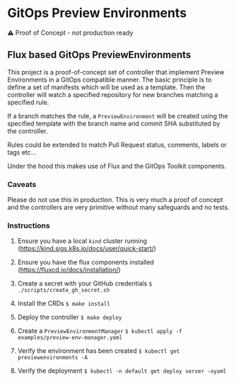 # GitOps Preview Environments

⚠️ Proof of Concept - not production ready

## Flux based GitOps PreviewEnvironments

This project is a proof-of-concept set of controller that implement Preview Environments
in a GitOps compatible manner. The basic principle is to define a set of manifests
which will be used as a template. Then the controller will watch a specified repository for
new branches matching a specified rule.

If a branch matches the rule, a `PreviewEnvironment` will be created using the specified template
with the branch name and commit SHA substituted by the controller.

Rules could be extended to match Pull Request status, comments, labels or tags etc...

Under the hood this makes use of Flux and the GitOps Toolkit components.

### Caveats
Please do not use this in production. This is very much a proof of concept and the
controllers are very primitive without many safeguards and no tests.

### Instructions

1. Ensure you have a local `kind` cluster running (https://kind.sigs.k8s.io/docs/user/quick-start/)

2. Ensure you have the flux components installed (https://fluxcd.io/docs/installation/)

3. Create a secret with your GitHub credentials `$ ./scripts/create_gh_secret.sh`

4. Install the CRDs `$ make install`

5. Deploy the controller `$ make deploy`

6. Create a `PreviewEnvironmentManager` `$ kubectl apply -f examples/preview-env-manager.yaml`

7. Verify the environment has been created `$ kubectl get previewenvironments -A`

8. Verify the deployment `$ kubectl -n default get deploy server -oyaml`

